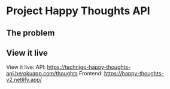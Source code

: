 # Project Happy Thoughts API

## The problem

## View it live

View it live:
API: https://technigo-happy-thoughts-api.herokuapp.com/thoughts
Frontend: https://happy-thoughts-v2.netlify.app/
